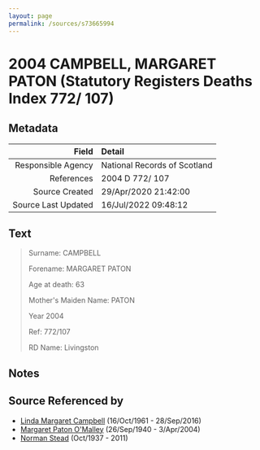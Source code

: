 ```yaml
---
layout: page
permalink: /sources/s73665994
---
```


# 2004 CAMPBELL, MARGARET PATON (Statutory Registers Deaths Index 772/ 107)

## Metadata
Field | Detail
---:|:---
Responsible Agency | National Records of Scotland
References | 2004 D 772/ 107
Source Created | 29/Apr/2020 21:42:00
Source Last Updated | 16/Jul/2022 09:48:12

## Text

> Surname: CAMPBELL
>
> Forename: MARGARET PATON
>
> Age at death: 63
>
> Mother's Maiden Name: PATON
>
> Year 2004
>
> Ref: 772/107
>
> RD Name: Livingston
>

## Notes


## Source Referenced by

* [Linda Margaret Campbell](../people/@76650284@-linda-margaret-campbell-b1961-10-16-d2016-9-28.md) (16/Oct/1961 - 28/Sep/2016)
* [Margaret Paton O'Malley](../people/@46723082@-margaret-paton-o'malley-b1940-9-26-d2004-4-3.md) (26/Sep/1940 - 3/Apr/2004)
* [Norman Stead](../people/@69808462@-norman-stead-b1937-10-d2011.md) (Oct/1937 - 2011)
